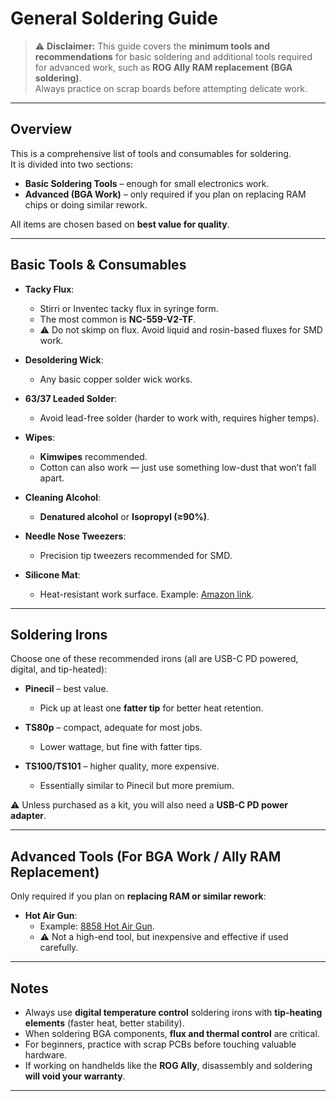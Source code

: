# General Soldering Guide

> ⚠️ **Disclaimer:** This guide covers the **minimum tools and recommendations** for basic soldering and additional tools required for advanced work, such as **ROG Ally RAM replacement (BGA soldering)**.  
> Always practice on scrap boards before attempting delicate work.  

---

## Overview

This is a comprehensive list of tools and consumables for soldering.  
It is divided into two sections:  
- **Basic Soldering Tools** – enough for small electronics work.  
- **Advanced (BGA Work)** – only required if you plan on replacing RAM chips or doing similar rework.  

All items are chosen based on **best value for quality**.  

---

## Basic Tools & Consumables

- **Tacky Flux**:  
  - Stirri or Inventec tacky flux in syringe form.  
  - The most common is **NC-559-V2-TF**.  
  - ⚠️ Do not skimp on flux. Avoid liquid and rosin-based fluxes for SMD work.  

- **Desoldering Wick**:  
  - Any basic copper solder wick works.  

- **63/37 Leaded Solder**:  
  - Avoid lead-free solder (harder to work with, requires higher temps).  

- **Wipes**:  
  - **Kimwipes** recommended.  
  - Cotton can also work — just use something low-dust that won’t fall apart.  

- **Cleaning Alcohol**:  
  - **Denatured alcohol** or **Isopropyl (≥90%)**.  

- **Needle Nose Tweezers**:  
  - Precision tip tweezers recommended for SMD.  

- **Silicone Mat**:  
  - Heat-resistant work surface. Example: [Amazon link](https://www.amazon.com/Soldering-Resistant-Electronic-Insulation-Station15-9/dp/B075M7PQZX).  

---

## Soldering Irons

Choose one of these recommended irons (all are USB-C PD powered, digital, and tip-heated):  

- **Pinecil** – best value.  
  - Pick up at least one **fatter tip** for better heat retention.  

- **TS80p** – compact, adequate for most jobs.  
  - Lower wattage, but fine with fatter tips.  

- **TS100/TS101** – higher quality, more expensive.  
  - Essentially similar to Pinecil but more premium.  

⚠️ Unless purchased as a kit, you will also need a **USB-C PD power adapter**.  

---

## Advanced Tools (For BGA Work / Ally RAM Replacement)

Only required if you plan on **replacing RAM or similar rework**:  

- **Hot Air Gun**:  
  - Example: [8858 Hot Air Gun](https://www.amazon.com/LRT-8858-Desoldering-100-500℃-212-932℉/dp/B09VZ9HB37).  
  - ⚠️ Not a high-end tool, but inexpensive and effective if used carefully.  

---

## Notes

- Always use **digital temperature control** soldering irons with **tip-heating elements** (faster heat, better stability).  
- When soldering BGA components, **flux and thermal control** are critical.  
- For beginners, practice with scrap PCBs before touching valuable hardware.  
- If working on handhelds like the **ROG Ally**, disassembly and soldering **will void your warranty**.  

---
